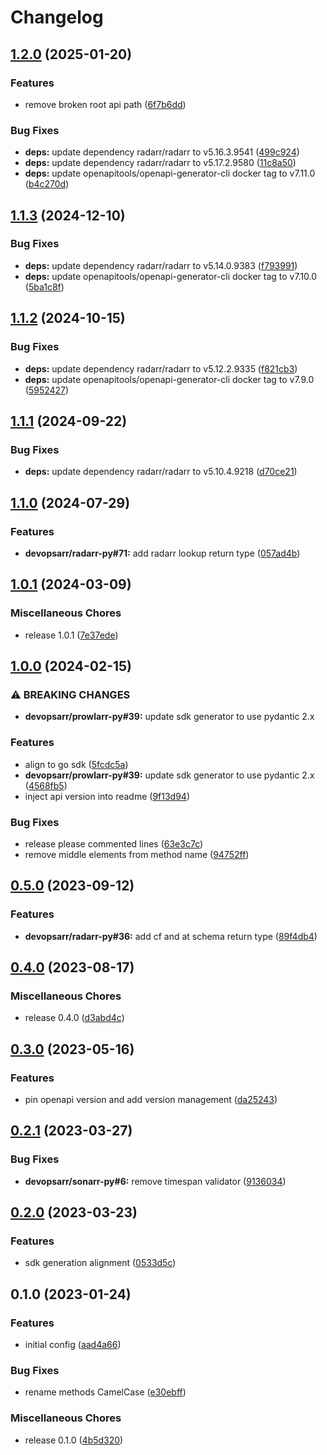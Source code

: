 # Changelog

## [1.2.0](https://github.com/devopsarr/radarr-go/compare/v1.1.3...v1.2.0) (2025-01-20)


### Features

* remove broken root api path ([6f7b6dd](https://github.com/devopsarr/radarr-go/commit/6f7b6dd55235956566d3e13118b72374396f1864))


### Bug Fixes

* **deps:** update dependency radarr/radarr to v5.16.3.9541 ([499c924](https://github.com/devopsarr/radarr-go/commit/499c9244fe9876e176a6e710fbab970dbb0e9140))
* **deps:** update dependency radarr/radarr to v5.17.2.9580 ([11c8a50](https://github.com/devopsarr/radarr-go/commit/11c8a504c39c93f99c92c70769cb8fa50136d58b))
* **deps:** update openapitools/openapi-generator-cli docker tag to v7.11.0 ([b4c270d](https://github.com/devopsarr/radarr-go/commit/b4c270d1ae4b861a2427ecdae9ea950a9b19c77a))

## [1.1.3](https://github.com/devopsarr/radarr-go/compare/v1.1.2...v1.1.3) (2024-12-10)


### Bug Fixes

* **deps:** update dependency radarr/radarr to v5.14.0.9383 ([f793991](https://github.com/devopsarr/radarr-go/commit/f793991505c4ae337dbf9f871e23d1a559c555b7))
* **deps:** update openapitools/openapi-generator-cli docker tag to v7.10.0 ([5ba1c8f](https://github.com/devopsarr/radarr-go/commit/5ba1c8fd37b5d8233a0fd152b390adf2f52da3c4))

## [1.1.2](https://github.com/devopsarr/radarr-go/compare/v1.1.1...v1.1.2) (2024-10-15)


### Bug Fixes

* **deps:** update dependency radarr/radarr to v5.12.2.9335 ([f821cb3](https://github.com/devopsarr/radarr-go/commit/f821cb3b9d74028cd847e381ee7a2e7b129f5298))
* **deps:** update openapitools/openapi-generator-cli docker tag to v7.9.0 ([5952427](https://github.com/devopsarr/radarr-go/commit/5952427b93a5ed9ff07d779efaf14d72d0755c0d))

## [1.1.1](https://github.com/devopsarr/radarr-go/compare/v1.1.0...v1.1.1) (2024-09-22)


### Bug Fixes

* **deps:** update dependency radarr/radarr to v5.10.4.9218 ([d70ce21](https://github.com/devopsarr/radarr-go/commit/d70ce2188bf51cb477ccea18bb82830bbfc16aa7))

## [1.1.0](https://github.com/devopsarr/radarr-go/compare/v1.0.1...v1.1.0) (2024-07-29)


### Features

* **devopsarr/radarr-py#71:** add radarr lookup return type ([057ad4b](https://github.com/devopsarr/radarr-go/commit/057ad4b2a9091f629b9a2a8f18960f31bd0dc290))

## [1.0.1](https://github.com/devopsarr/radarr-go/compare/v1.0.0...v1.0.1) (2024-03-09)


### Miscellaneous Chores

* release 1.0.1 ([7e37ede](https://github.com/devopsarr/radarr-go/commit/7e37ede6d6a7167062a08b7712574dc12c208568))

## [1.0.0](https://github.com/devopsarr/radarr-go/compare/v0.5.0...v1.0.0) (2024-02-15)


### ⚠ BREAKING CHANGES

* **devopsarr/prowlarr-py#39:** update sdk generator to use pydantic 2.x

### Features

* align to go sdk ([5fcdc5a](https://github.com/devopsarr/radarr-go/commit/5fcdc5ae1c355f6c46608f8a8ee534c203a35b42))
* **devopsarr/prowlarr-py#39:** update sdk generator to use pydantic 2.x ([4568fb5](https://github.com/devopsarr/radarr-go/commit/4568fb56e3f596ed1f7e1fdc5a80224b3cccb89c))
* inject api version into readme ([9f13d94](https://github.com/devopsarr/radarr-go/commit/9f13d947832f4b2266ed237e2a0997025155b7b3))


### Bug Fixes

* release please commented lines ([63e3c7c](https://github.com/devopsarr/radarr-go/commit/63e3c7cf26ebc4936999f79c03f41279271cffe8))
* remove middle elements from method name ([94752ff](https://github.com/devopsarr/radarr-go/commit/94752ff3b7a2616cfb51ba9be8d9e294dc31ae90))

## [0.5.0](https://github.com/devopsarr/radarr-go/compare/v0.4.0...v0.5.0) (2023-09-12)


### Features

* **devopsarr/radarr-py#36:** add cf and at schema return type ([89f4db4](https://github.com/devopsarr/radarr-go/commit/89f4db44a5d3f13c7cac68eae0b1560d255fd6c6))

## [0.4.0](https://github.com/devopsarr/radarr-go/compare/v0.3.0...v0.4.0) (2023-08-17)


### Miscellaneous Chores

* release 0.4.0 ([d3abd4c](https://github.com/devopsarr/radarr-go/commit/d3abd4c16c13a7ce2f86f8f178fd4bc6329514fa))

## [0.3.0](https://github.com/devopsarr/radarr-go/compare/v0.2.1...v0.3.0) (2023-05-16)


### Features

* pin openapi version and add version management ([da25243](https://github.com/devopsarr/radarr-go/commit/da25243f344fe503393c389584f0b4e1471250cc))

## [0.2.1](https://github.com/devopsarr/radarr-go/compare/v0.2.0...v0.2.1) (2023-03-27)


### Bug Fixes

* **devopsarr/sonarr-py#6:** remove timespan validator ([9136034](https://github.com/devopsarr/radarr-go/commit/913603435f489df764fe58bfaef650081a8167de))

## [0.2.0](https://github.com/devopsarr/radarr-go/compare/v0.1.0...v0.2.0) (2023-03-23)


### Features

* sdk generation alignment ([0533d5c](https://github.com/devopsarr/radarr-go/commit/0533d5c1c82fea70008f2f1e0c974b9eab3d3198))

## 0.1.0 (2023-01-24)


### Features

* initial config ([aad4a66](https://github.com/devopsarr/radarr-go/commit/aad4a669ca5765d3b5ba6d2904a3101ab4ef27ad))


### Bug Fixes

* rename methods CamelCase ([e30ebff](https://github.com/devopsarr/radarr-go/commit/e30ebffa5aa2ffa00aadb15af7409d39c19138c6))


### Miscellaneous Chores

* release 0.1.0 ([4b5d320](https://github.com/devopsarr/radarr-go/commit/4b5d32049647b0dcc8e697a1308795c65d0b2150))
